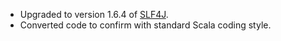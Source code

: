 * Upgraded to version 1.6.4 of [SLF4J][].
* Converted code to confirm with standard Scala coding style.

[SLF4J]: http://slf4j.org/
